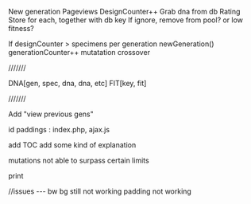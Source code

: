 New generation
	Pageviews
		DesignCounter++
		Grab dna from db
	Rating
		Store for each, together with db key
	If ignore, remove from pool? or low fitness?

If designCounter > specimens per generation
	newGeneration()
		generationCounter++
		mutatation
		crossover


///////


DNA[gen, spec, dna, dna, etc]
FIT[key, fit]


///////

Add "view previous gens"





id paddings : index.php, ajax.js





add TOC
add some kind of explanation

mutations not able to surpass certain limits


print



//issues ---
	bw bg still not working
	padding not working